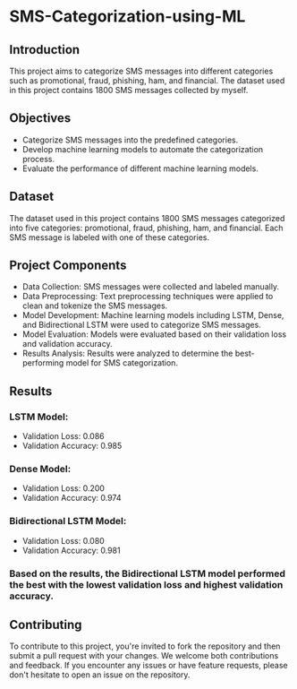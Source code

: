# SMS-Categorization-using-ML
## Introduction
This project aims to categorize SMS messages into different categories such as promotional, fraud, phishing, ham, and financial. The dataset used in this project contains 1800 SMS messages collected by myself.

## Objectives
- Categorize SMS messages into the predefined categories.
- Develop machine learning models to automate the categorization process.
- Evaluate the performance of different machine learning models.

## Dataset
The dataset used in this project contains 1800 SMS messages categorized into five categories: promotional, fraud, phishing, ham, and financial. Each SMS message is labeled with one of these categories.

## Project Components
- Data Collection: SMS messages were collected and labeled manually.
- Data Preprocessing: Text preprocessing techniques were applied to clean and tokenize the SMS messages.
- Model Development: Machine learning models including LSTM, Dense, and Bidirectional LSTM were used to categorize SMS messages.
- Model Evaluation: Models were evaluated based on their validation loss and validation accuracy.
- Results Analysis: Results were analyzed to determine the best-performing model for SMS categorization.
  
## Results
### LSTM Model:
- Validation Loss: 0.086
- Validation Accuracy: 0.985
### Dense Model:
- Validation Loss: 0.200
- Validation Accuracy: 0.974
### Bidirectional LSTM Model:
- Validation Loss: 0.080
- Validation Accuracy: 0.981
### Based on the results, the Bidirectional LSTM model performed the best with the lowest validation loss and highest validation accuracy.

## Contributing
To contribute to this project, you're invited to fork the repository and then submit a pull request with your changes. We welcome both contributions and feedback. If you encounter any issues or have feature requests, please don't hesitate to open an issue on the repository.

